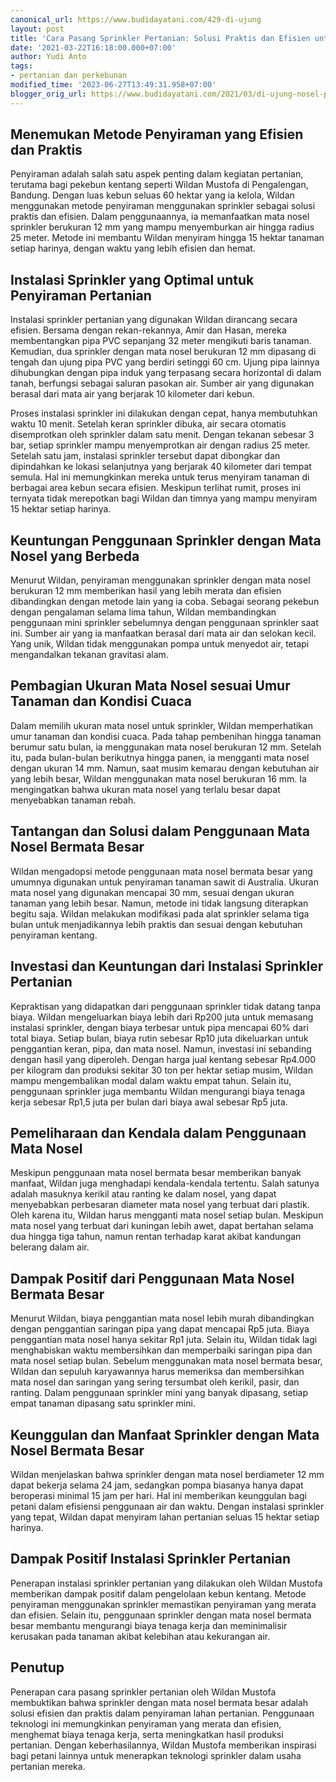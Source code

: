 ```yaml
---
canonical_url: https://www.budidayatani.com/429-di-ujung
layout: post
title: 'Cara Pasang Sprinkler Pertanian: Solusi Praktis dan Efisien untuk Penyiraman'
date: '2021-03-22T16:18:00.000+07:00'
author: Yudi Anto
tags:
- pertanian dan perkebunan
modified_time: '2023-06-27T13:49:31.958+07:00'
blogger_orig_url: https://www.budidayatani.com/2021/03/di-ujung-nosel-pekebun-bergantung.html
---
```


<h2>Menemukan Metode Penyiraman yang Efisien dan Praktis</h2><p>Penyiraman adalah salah satu aspek penting dalam kegiatan pertanian, terutama bagi pekebun kentang seperti Wildan Mustofa di Pengalengan, Bandung. Dengan luas kebun seluas 60 hektar yang ia kelola, Wildan menggunakan metode penyiraman menggunakan sprinkler sebagai solusi praktis dan efisien. Dalam penggunaannya, ia memanfaatkan mata nosel sprinkler berukuran 12 mm yang mampu menyemburkan air hingga radius 25 meter. Metode ini membantu Wildan menyiram hingga 15 hektar tanaman setiap harinya, dengan waktu yang lebih efisien dan hemat.</p><h2>Instalasi Sprinkler yang Optimal untuk Penyiraman Pertanian</h2><p>Instalasi sprinkler pertanian yang digunakan Wildan dirancang secara efisien. Bersama dengan rekan-rekannya, Amir dan Hasan, mereka membentangkan pipa PVC sepanjang 32 meter mengikuti baris tanaman. Kemudian, dua sprinkler dengan mata nosel berukuran 12 mm dipasang di tengah dan ujung pipa PVC yang berdiri setinggi 60 cm. Ujung pipa lainnya dihubungkan dengan pipa induk yang terpasang secara horizontal di dalam tanah, berfungsi sebagai saluran pasokan air. Sumber air yang digunakan berasal dari mata air yang berjarak 10 kilometer dari kebun.</p><p>Proses instalasi sprinkler ini dilakukan dengan cepat, hanya membutuhkan waktu 10 menit. Setelah keran sprinkler dibuka, air secara otomatis disemprotkan oleh sprinkler dalam satu menit. Dengan tekanan sebesar 3 bar, setiap sprinkler mampu menyemprotkan air dengan radius 25 meter. Setelah satu jam, instalasi sprinkler tersebut dapat dibongkar dan dipindahkan ke lokasi selanjutnya yang berjarak 40 kilometer dari tempat semula. Hal ini memungkinkan mereka untuk terus menyiram tanaman di berbagai area kebun secara efisien. Meskipun terlihat rumit, proses ini ternyata tidak merepotkan bagi Wildan dan timnya yang mampu menyiram 15 hektar setiap harinya.</p><h2>Keuntungan Penggunaan Sprinkler dengan Mata Nosel yang Berbeda</h2><p>Menurut Wildan, penyiraman menggunakan sprinkler dengan mata nosel berukuran 12 mm memberikan hasil yang lebih merata dan efisien dibandingkan dengan metode lain yang ia coba. Sebagai seorang pekebun dengan pengalaman selama lima tahun, Wildan membandingkan penggunaan mini sprinkler sebelumnya dengan penggunaan sprinkler saat ini. Sumber air yang ia manfaatkan berasal dari mata air dan selokan kecil. Yang unik, Wildan tidak menggunakan pompa untuk menyedot air, tetapi mengandalkan tekanan gravitasi alam.</p><h2>Pembagian Ukuran Mata Nosel sesuai Umur Tanaman dan Kondisi Cuaca</h2><p>Dalam memilih ukuran mata nosel untuk sprinkler, Wildan memperhatikan umur tanaman dan kondisi cuaca. Pada tahap pembenihan hingga tanaman berumur satu bulan, ia menggunakan mata nosel berukuran 12 mm. Setelah itu, pada bulan-bulan berikutnya hingga panen, ia mengganti mata nosel dengan ukuran 14 mm. Namun, saat musim kemarau dengan kebutuhan air yang lebih besar, Wildan menggunakan mata nosel berukuran 16 mm. Ia mengingatkan bahwa ukuran mata nosel yang terlalu besar dapat menyebabkan tanaman rebah.</p><h2>Tantangan dan Solusi dalam Penggunaan Mata Nosel Bermata Besar</h2><p>Wildan mengadopsi metode penggunaan mata nosel bermata besar yang umumnya digunakan untuk penyiraman tanaman sawit di Australia. Ukuran mata nosel yang digunakan mencapai 30 mm, sesuai dengan ukuran tanaman yang lebih besar. Namun, metode ini tidak langsung diterapkan begitu saja. Wildan melakukan modifikasi pada alat sprinkler selama tiga bulan untuk menjadikannya lebih praktis dan sesuai dengan kebutuhan penyiraman kentang.</p><h2>Investasi dan Keuntungan dari Instalasi Sprinkler Pertanian</h2><p>Kepraktisan yang didapatkan dari penggunaan sprinkler tidak datang tanpa biaya. Wildan mengeluarkan biaya lebih dari Rp200 juta untuk memasang instalasi sprinkler, dengan biaya terbesar untuk pipa mencapai 60% dari total biaya. Setiap bulan, biaya rutin sebesar Rp10 juta dikeluarkan untuk penggantian keran, pipa, dan mata nosel. Namun, investasi ini sebanding dengan hasil yang diperoleh. Dengan harga jual kentang sebesar Rp4.000 per kilogram dan produksi sekitar 30 ton per hektar setiap musim, Wildan mampu mengembalikan modal dalam waktu empat tahun. Selain itu, penggunaan sprinkler juga membantu Wildan mengurangi biaya tenaga kerja sebesar Rp1,5 juta per bulan dari biaya awal sebesar Rp5 juta.</p><h2>Pemeliharaan dan Kendala dalam Penggunaan Mata Nosel</h2><p>Meskipun penggunaan mata nosel bermata besar memberikan banyak manfaat, Wildan juga menghadapi kendala-kendala tertentu. Salah satunya adalah masuknya kerikil atau ranting ke dalam nosel, yang dapat menyebabkan perbesaran diameter mata nosel yang terbuat dari plastik. Oleh karena itu, Wildan harus mengganti mata nosel setiap bulan. Meskipun mata nosel yang terbuat dari kuningan lebih awet, dapat bertahan selama dua hingga tiga tahun, namun rentan terhadap karat akibat kandungan belerang dalam air.</p><h2>Dampak Positif dari Penggunaan Mata Nosel Bermata Besar</h2><p>Menurut Wildan, biaya penggantian mata nosel lebih murah dibandingkan dengan penggantian saringan pipa yang dapat mencapai Rp5 juta. Biaya penggantian mata nosel hanya sekitar Rp1 juta. Selain itu, Wildan tidak lagi menghabiskan waktu membersihkan dan memperbaiki saringan pipa dan mata nosel setiap bulan. Sebelum menggunakan mata nosel bermata besar, Wildan dan sepuluh karyawannya harus memeriksa dan membersihkan mata nosel dan saringan yang sering tersumbat oleh kerikil, pasir, dan ranting. Dalam penggunaan sprinkler mini yang banyak dipasang, setiap empat tanaman dipasang satu sprinkler mini.</p><h2>Keunggulan dan Manfaat Sprinkler dengan Mata Nosel Bermata Besar</h2><p>Wildan menjelaskan bahwa sprinkler dengan mata nosel berdiameter 12 mm dapat bekerja selama 24 jam, sedangkan pompa biasanya hanya dapat beroperasi minimal 15 jam per hari. Hal ini memberikan keunggulan bagi petani dalam efisiensi penggunaan air dan waktu. Dengan instalasi sprinkler yang tepat, Wildan dapat menyiram lahan pertanian seluas 15 hektar setiap harinya.</p><h2>Dampak Positif Instalasi Sprinkler Pertanian</h2><p>Penerapan instalasi sprinkler pertanian yang dilakukan oleh Wildan Mustofa memberikan dampak positif dalam pengelolaan kebun kentang. Metode penyiraman menggunakan sprinkler memastikan penyiraman yang merata dan efisien. Selain itu, penggunaan sprinkler dengan mata nosel bermata besar membantu mengurangi biaya tenaga kerja dan meminimalisir kerusakan pada tanaman akibat kelebihan atau kekurangan air.</p><h2>Penutup</h2><p>Penerapan cara pasang sprinkler pertanian oleh Wildan Mustofa membuktikan bahwa sprinkler dengan mata nosel bermata besar adalah solusi efisien dan praktis dalam penyiraman lahan pertanian. Penggunaan teknologi ini memungkinkan penyiraman yang merata dan efisien, menghemat biaya tenaga kerja, serta meningkatkan hasil produksi pertanian. Dengan keberhasilannya, Wildan Mustofa memberikan inspirasi bagi petani lainnya untuk menerapkan teknologi sprinkler dalam usaha pertanian mereka.</p>
